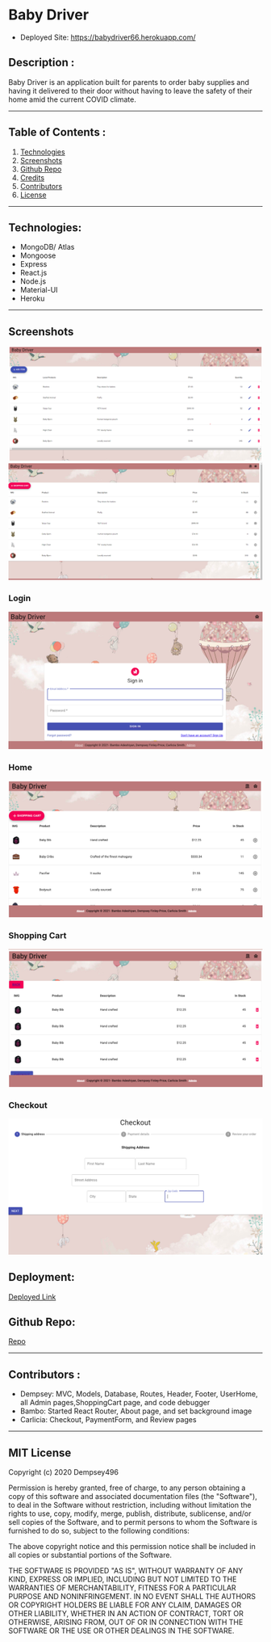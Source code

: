 # Baby Driver

* Deployed Site: https://babydriver66.herokuapp.com/ 

## Description :

Baby Driver is an application built for parents to order baby supplies and having it delivered to their door without having to leave the safety of their home amid the current COVID climate.

***

## Table of Contents :
1. [Technologies](#tech)
2. [Screenshots](#shots)
3. [Github Repo](#repo)
4. [Credits](#creds)
5. [Contributors](#help)
6. [License](#lice)

***
<a name="tech"></a>

## Technologies:
* MongoDB/ Atlas
* Mongoose
* Express
* React.js
* Node.js
* Material-UI
* Heroku

***
<a name="shots"></a>

## Screenshots
![Admin Home Screenshot](client\assets\images\bbAdminHome.png)
![User Home Screenshot](./client\assets\images\bbUserHome.png)

### Login
![login](./assets/bd-1.png)

### Home
![home](./assets/bd-2.png)

### Shopping Cart
![cart](./assets/bd-3.png)

### Checkout
![checkout](./assets/bd-4.png)


## Deployment:

[Deployed Link](https://babydriver66.herokuapp.com/)


## Github Repo:
[Repo](https://github.com/Dempsey496/project-3)

***
<a name="creds"></a>

## Contributors :

* Dempsey: MVC, Models, Database, Routes, Header, Footer, UserHome, all Admin pages,ShoppingCart page, and code debugger
* Bambo: Started React Router, About page, and set background image
* Carlicia: Checkout, PaymentForm, and Review pages

***
<a name="lice"></a>

## MIT License

Copyright (c) 2020 Dempsey496

Permission is hereby granted, free of charge, to any person obtaining a copy
of this software and associated documentation files (the "Software"), to deal
in the Software without restriction, including without limitation the rights
to use, copy, modify, merge, publish, distribute, sublicense, and/or sell
copies of the Software, and to permit persons to whom the Software is
furnished to do so, subject to the following conditions:

The above copyright notice and this permission notice shall be included in all
copies or substantial portions of the Software.

THE SOFTWARE IS PROVIDED "AS IS", WITHOUT WARRANTY OF ANY KIND, EXPRESS OR
IMPLIED, INCLUDING BUT NOT LIMITED TO THE WARRANTIES OF MERCHANTABILITY,
FITNESS FOR A PARTICULAR PURPOSE AND NONINFRINGEMENT. IN NO EVENT SHALL THE
AUTHORS OR COPYRIGHT HOLDERS BE LIABLE FOR ANY CLAIM, DAMAGES OR OTHER
LIABILITY, WHETHER IN AN ACTION OF CONTRACT, TORT OR OTHERWISE, ARISING FROM,
OUT OF OR IN CONNECTION WITH THE SOFTWARE OR THE USE OR OTHER DEALINGS IN THE
SOFTWARE.
